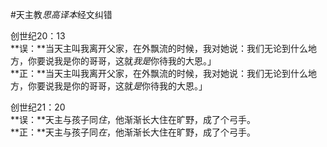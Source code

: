 #天主教*思高译本*经文纠错

创世纪20：13  
**误：**当天主叫我离开父家，在外飘流的时候，我对她说：我们无论到什么地方，你要说我是你的哥哥，这就*我是*你待我的大恩。」  
**正：**当天主叫我离开父家，在外飘流的时候，我对她说：我们无论到什么地方，你要说我是你的哥哥，这就*是*你待我的大恩。」


创世纪21：20  
**误：**天主与孩子同*住*，他渐渐长大住在旷野，成了个弓手。   
**正：**天主与孩子同*在*，他渐渐长大住在旷野，成了个弓手。